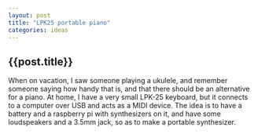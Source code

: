 ```yaml
---
layout: post
title: "LPK25 portable piano"
categories: ideas
---
```


<h2>{{post.title}}</h2>
When on vacation, I saw someone playing a ukulele, and remember someone saying how handy that is, and that there should be an alternative for a piano.
At home, I have a very small LPK-25 keyboard, but it connects to a computer over USB and acts as a MIDI device.
The idea is to have a battery and a raspberry pi with synthesizers on it, and have some loudspeakers and a 3.5mm jack, so as to make a portable synthesizer.

